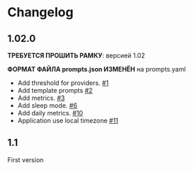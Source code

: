 # Changelog
## 1.02.0
  **ТРЕБУЕТСЯ ПРОШИТЬ РАМКУ**: версией 1.02

  **ФОРМАТ ФАЙЛА prompts.json ИЗМЕНЁН** на prompts.yaml

- Add threshold for providers.  [#1](https://github.com/maxifly/ImageServer/issues/1)
- Add template prompts [#2](https://github.com/maxifly/ImageServer/issues/2)
- Add metrics.  [#3](https://github.com/maxifly/ImageServer/issues/3)
- Add sleep mode.  [#6](https://github.com/maxifly/ImageServer/issues/6)
- Add daily metrics. [#10](https://github.com/maxifly/ImageServer/issues/10)
- Application use local timezone [#11](https://github.com/maxifly/ImageServer/issues/11)


## 1.1
 First version

